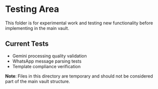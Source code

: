 # Testing Area

This folder is for experimental work and testing new functionality before implementing in the main vault.

## Current Tests
- Gemini processing quality validation
- WhatsApp message parsing tests
- Template compliance verification

**Note**: Files in this directory are temporary and should not be considered part of the main vault structure.